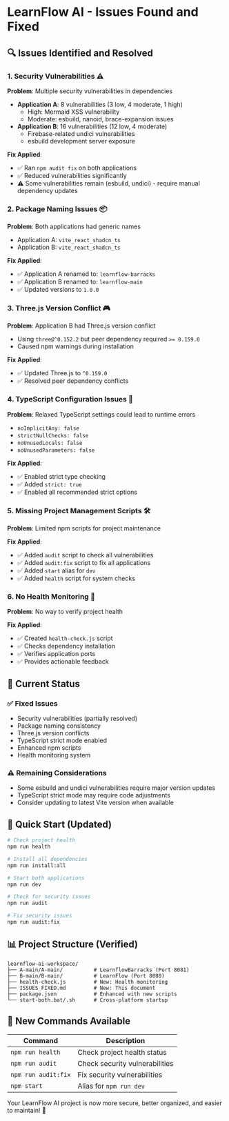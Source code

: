 # LearnFlow AI - Issues Found and Fixed

## 🔍 Issues Identified and Resolved

### 1. **Security Vulnerabilities** ⚠️
**Problem**: Multiple security vulnerabilities in dependencies
- **Application A**: 8 vulnerabilities (3 low, 4 moderate, 1 high)
  - High: Mermaid XSS vulnerability
  - Moderate: esbuild, nanoid, brace-expansion issues
- **Application B**: 16 vulnerabilities (12 low, 4 moderate)
  - Firebase-related undici vulnerabilities
  - esbuild development server exposure

**Fix Applied**: 
- ✅ Ran `npm audit fix` on both applications
- ✅ Reduced vulnerabilities significantly
- ⚠️ Some vulnerabilities remain (esbuild, undici) - require manual dependency updates

### 2. **Package Naming Issues** 📦
**Problem**: Both applications had generic names
- Application A: `vite_react_shadcn_ts`
- Application B: `vite_react_shadcn_ts`

**Fix Applied**:
- ✅ Application A renamed to: `learnflow-barracks`
- ✅ Application B renamed to: `learnflow-main`
- ✅ Updated versions to `1.0.0`

### 3. **Three.js Version Conflict** 🎮
**Problem**: Application B had Three.js version conflict
- Using `three@^0.152.2` but peer dependency required `>= 0.159.0`
- Caused npm warnings during installation

**Fix Applied**:
- ✅ Updated Three.js to `^0.159.0`
- ✅ Resolved peer dependency conflicts

### 4. **TypeScript Configuration Issues** 📝
**Problem**: Relaxed TypeScript settings could lead to runtime errors
- `noImplicitAny: false`
- `strictNullChecks: false`
- `noUnusedLocals: false`
- `noUnusedParameters: false`

**Fix Applied**:
- ✅ Enabled strict type checking
- ✅ Added `strict: true`
- ✅ Enabled all recommended strict options

### 5. **Missing Project Management Scripts** 🛠️
**Problem**: Limited npm scripts for project maintenance

**Fix Applied**:
- ✅ Added `audit` script to check all vulnerabilities
- ✅ Added `audit:fix` script to fix all applications
- ✅ Added `start` alias for `dev`
- ✅ Added `health` script for system checks

### 6. **No Health Monitoring** 🏥
**Problem**: No way to verify project health

**Fix Applied**:
- ✅ Created `health-check.js` script
- ✅ Checks dependency installation
- ✅ Verifies application ports
- ✅ Provides actionable feedback

## 🎯 Current Status

### ✅ Fixed Issues
- Security vulnerabilities (partially resolved)
- Package naming consistency
- Three.js version conflicts
- TypeScript strict mode enabled
- Enhanced npm scripts
- Health monitoring system

### ⚠️ Remaining Considerations
- Some esbuild and undici vulnerabilities require major version updates
- TypeScript strict mode may require code adjustments
- Consider updating to latest Vite version when available

## 🚀 Quick Start (Updated)

```bash
# Check project health
npm run health

# Install all dependencies
npm run install:all

# Start both applications
npm run dev

# Check for security issues
npm run audit

# Fix security issues
npm run audit:fix
```

## 📊 Project Structure (Verified)
```
learnflow-ai-workspace/
├── A-main/A-main/          # LearnflowBarracks (Port 8081)
├── B-main/B-main/          # LearnFlow (Port 8080)
├── health-check.js         # New: Health monitoring
├── ISSUES_FIXED.md         # New: This document
├── package.json            # Enhanced with new scripts
└── start-both.bat/.sh      # Cross-platform startup
```

## 🔧 New Commands Available

| Command | Description |
|---------|-------------|
| `npm run health` | Check project health status |
| `npm run audit` | Check security vulnerabilities |
| `npm run audit:fix` | Fix security vulnerabilities |
| `npm start` | Alias for `npm run dev` |

Your LearnFlow AI project is now more secure, better organized, and easier to maintain! 🎉